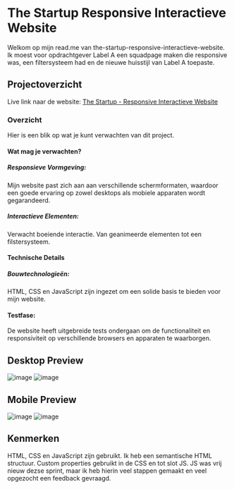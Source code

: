 # The Startup Responsive Interactieve Website
Welkom op mijn read.me van the-startup-responsive-interactieve-website. Ik moest voor opdrachtgever Label A een squadpage maken die responsive was, een filtersysteem had en de nieuwe huisstijl van Label A toepaste. 

## Projectoverzicht

Live link naar de website: [The Startup - Responsive Interactieve Website](https://rubenerhardt.github.io/the-startup-responsive-interactieve-website/)

### Overzicht
Hier is een blik op wat je kunt verwachten van dit project.

#### Wat mag je verwachten?

##### Responsieve Vormgeving: 
Mijn website past zich aan aan verschillende schermformaten, waardoor een goede ervaring op zowel desktops als mobiele apparaten wordt gegarandeerd.

##### Interactieve Elementen: 
Verwacht boeiende interactie. Van geanimeerde elementen tot een filstersysteem. 

#### Technische Details

##### Bouwtechnologieën: 
HTML, CSS en JavaScript zijn ingezet om een solide basis te bieden voor mijn website.

#### Testfase: 
De website heeft uitgebreide tests ondergaan om de functionaliteit en responsiviteit op verschillende browsers en apparaten te waarborgen.

## Desktop Preview
![image](https://github.com/RubenErhardt/the-startup-responsive-interactieve-website/assets/144007147/11e45cce-554e-4f71-9d01-87728caffc05)
![image](https://github.com/RubenErhardt/the-startup-responsive-interactieve-website/assets/144007147/74980292-a18a-4f2b-ae55-34b377edac31)

## Mobile Preview
![image](https://github.com/RubenErhardt/the-startup-responsive-interactieve-website/assets/144007147/0b97713e-3378-42c5-a991-125f46080ba1)
![image](https://github.com/RubenErhardt/the-startup-responsive-interactieve-website/assets/144007147/11d62acd-bd14-4195-a030-ec283547c788)

## Kenmerken
HTML, CSS en JavaScript zijn gebruikt. Ik heb een semantische HTML structuur. Custom properties gebruikt in de CSS en tot slot JS. JS was vrij nieuw dezse sprint, maar ik heb hierin veel stappen gemaakt en veel opgezocht een feedback gevraagd.





